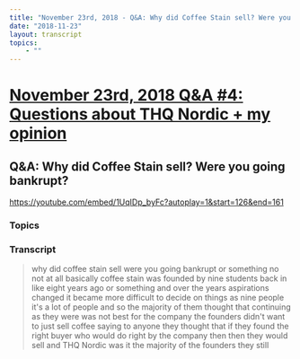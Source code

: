 ```yaml
---
title: "November 23rd, 2018 - Q&A: Why did Coffee Stain sell? Were you going bankrupt?"
date: "2018-11-23"
layout: transcript
topics: 
    - ""
---
```

# [November 23rd, 2018 Q&A #4: Questions about THQ Nordic + my opinion](../2018-11-23.md)
## Q&A: Why did Coffee Stain sell? Were you going bankrupt?
https://youtube.com/embed/1UqIDp_byFc?autoplay=1&start=126&end=161
### Topics


### Transcript

> why did coffee stain sell were you going
> bankrupt or something no not at all
> basically coffee stain was founded by
> nine students back in
> like eight years ago or something and
> over the years aspirations changed it
> became more difficult to decide on
> things as nine people it's a lot of
> people and so the majority of them
> thought that continuing as they were was
> not best for the company
> the founders didn't want to just sell
> coffee saying to anyone they thought
> that if they found the right buyer who
> would do right by the company then then
> they would sell and THQ Nordic was it
> the majority of the founders they still
